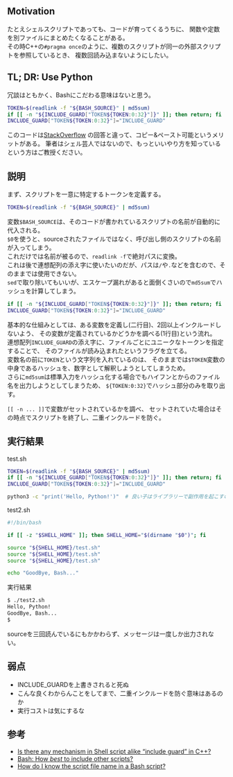 ## Motivation

たとえシェルスクリプトであっても、コードが育ってくるうちに、
関数や定数を別ファイルにまとめたくなることがある。  
その時C++の`#pragma once`のように、複数のスクリプトが同一の外部スクリプトを参照しているとき、
複数回読み込まないようにしたい。

## TL; DR: Use Python
冗談はともかく、Bashにこだわる意味はないと思う。
```bash
TOKEN=$(readlink -f "${BASH_SOURCE}" | md5sum)
if [[ -n "${INCLUDE_GUARD["TOKEN${TOKEN:0:32}"]}" ]]; then return; fi
INCLUDE_GUARD["TOKEN${TOKEN:0:32}"]="INCLUDE_GUARD"
```
このコードは[StackOverflow](http://stackoverflow.com/questions/7518584/is-there-any-mechanism-in-shell-script-alike-include-guard-in-c)
の回答と違って、コピー&ペースト可能というメリットがある。
筆者はシェル芸人ではないので、もっといいやり方を知っているという方はご教授ください。

## 説明
まず、スクリプトを一意に特定するトークンを定義する。
```bash
TOKEN=$(readlink -f "${BASH_SOURCE}" | md5sum)
```
変数`$BASH_SOURCE`は、そのコードが書かれているスクリプトの名前が自動的に代入される。  
`$0`を使うと、sourceされたファイルではなく、呼び出し側のスクリプトの名前が入ってしまう。  
これだけでは名前が被るので、`readlink -f`で絶対パスに変換。  
これは後で連想配列の添え字に使いたいのだが、パスは`/`や`.`などを含むので、そのままでは使用できない。  
`sed`で取り除いてもいいが、エスケープ漏れがあると面倒くさいので`md5sum`でハッシュを計算してしまう。

```bash
if [[ -n "${INCLUDE_GUARD["TOKEN${TOKEN:0:32}"]}" ]]; then return; fi
INCLUDE_GUARD["TOKEN${TOKEN:0:32}"]="INCLUDE_GUARD"
```
基本的な仕組みとしては、ある変数を定義し(二行目)、2回以上インクルードしないよう、
その変数が定義されているかどうかを調べる(1行目)という流れ。  
連想配列`INCLUDE_GUARD`の添え字に、ファイルごとにユニークなトークンを指定することで、
そのファイルが読み込まれたというフラグを立てる。  
変数名の前に`TOKEN`という文字列を入れているのは、
そのままでは`$TOKEN`変数の中身であるハッシュを、数字として解釈しようとしてしまうため。  
さらに`md5sum`は標準入力をハッシュ化する場合でもハイフンとからのファイル名を出力しようとしてしまうため、
`${TOKEN:0:32}`でハッシュ部分のみを取り出す。

`[[ -n ... ]]`で変数がセットされているかを調べ、
セットされていた場合はその時点でスクリプトを終了し、二重インクルードを防ぐ。

## 実行結果
test.sh
```bash
TOKEN=$(readlink -f "${BASH_SOURCE}" | md5sum)
if [[ -n "${INCLUDE_GUARD["TOKEN${TOKEN:0:32}"]}" ]]; then return; fi
INCLUDE_GUARD["TOKEN${TOKEN:0:32}"]="INCLUDE_GUARD"

python3 -c "print('Hello, Python!')"  # 良い子はライブラリーで副作用を起こすのをやめよう!
```
test2.sh
```bash
#!/bin/bash

if [[ -z "$SHELL_HOME" ]]; then SHELL_HOME="$(dirname "$0")"; fi

source "${SHELL_HOME}/test.sh"
source "${SHELL_HOME}/test.sh"
source "${SHELL_HOME}/test.sh"

echo "GoodBye, Bash..."
```
実行結果
```bash
$ ./test2.sh
Hello, Python!
GoodBye, Bash...
$
```
sourceを三回読んでいるにもかかわらず、メッセージは一度しか出力されない。

## 弱点
* INCLUDE_GUARDを上書きされると死ぬ
* こんな良くわからんことをしてまで、二重インクルードを防ぐ意味はあるのか
* 実行コストは気にするな

## 参考
* [Is there any mechanism in Shell script alike “include guard” in C++?](http://stackoverflow.com/questions/7518584/is-there-any-mechanism-in-shell-script-alike-include-guard-in-c)
* [Bash: How _best_ to include other scripts?](http://stackoverflow.com/questions/192292/bash-how-best-to-include-other-scripts)
* [How do I know the script file name in a Bash script?](http://stackoverflow.com/questions/192319/how-do-i-know-the-script-file-name-in-a-bash-script/639500#639500)
